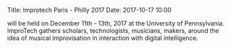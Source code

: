 Title: Improtech Paris - Philly 2017
Date: 2017-10-17 10:00

will be held on December 11th - 13th, 2017 at the University of Pennsylvania. 
ImproTech gathers scholars, technologists, musicians, makers, around the idea of musical improvisation in interaction with digital intelligence.

<!-- PELICAN_END_SUMMARY -->

